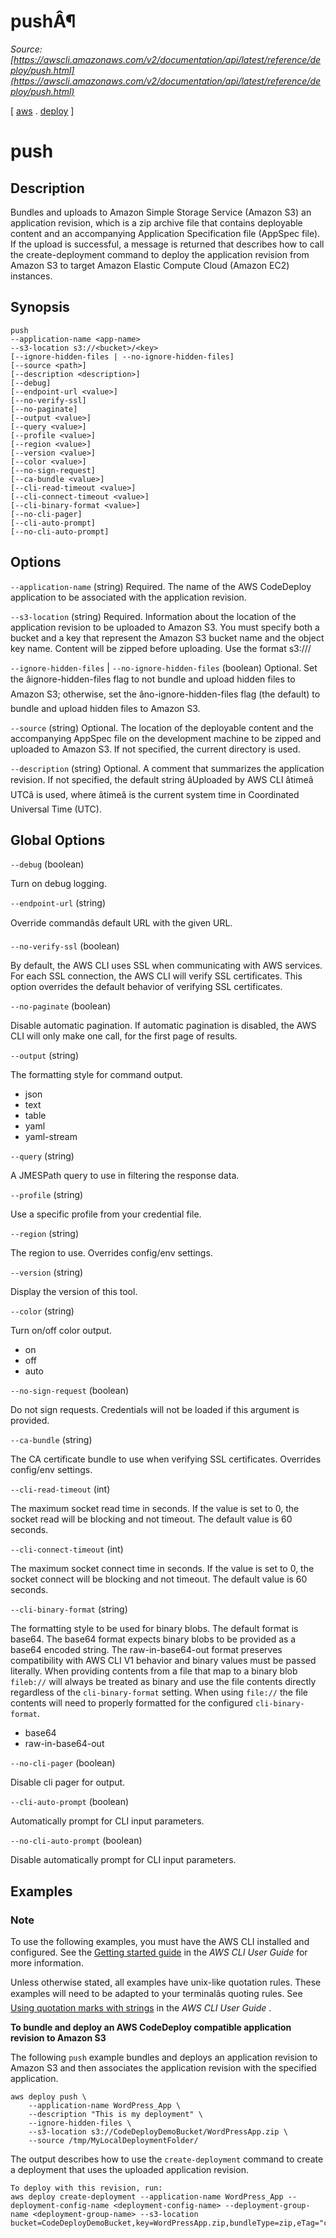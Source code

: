 # pushÂ¶

*Source: [https://awscli.amazonaws.com/v2/documentation/api/latest/reference/deploy/push.html](https://awscli.amazonaws.com/v2/documentation/api/latest/reference/deploy/push.html)*

[ [aws](https://awscli.amazonaws.com/v2/documentation/api/latest/reference/index.html#cli-aws) . [deploy](https://awscli.amazonaws.com/v2/documentation/api/latest/reference/deploy/index.html#cli-aws-deploy) ]

# push

## Description

Bundles and uploads to Amazon Simple Storage Service (Amazon S3) an application revision, which is a zip archive file that contains deployable content and an accompanying Application Specification file (AppSpec file). If the upload is successful, a message is returned that describes how to call the create-deployment command to deploy the application revision from Amazon S3 to target Amazon Elastic Compute Cloud (Amazon EC2) instances.

## Synopsis

```
push
--application-name <app-name>
--s3-location s3://<bucket>/<key>
[--ignore-hidden-files | --no-ignore-hidden-files]
[--source <path>]
[--description <description>]
[--debug]
[--endpoint-url <value>]
[--no-verify-ssl]
[--no-paginate]
[--output <value>]
[--query <value>]
[--profile <value>]
[--region <value>]
[--version <value>]
[--color <value>]
[--no-sign-request]
[--ca-bundle <value>]
[--cli-read-timeout <value>]
[--cli-connect-timeout <value>]
[--cli-binary-format <value>]
[--no-cli-pager]
[--cli-auto-prompt]
[--no-cli-auto-prompt]
```

## Options

`--application-name` (string)
Required. The name of the AWS CodeDeploy application to be associated with the application revision.

`--s3-location` (string)
Required. Information about the location of the application revision to be uploaded to Amazon S3. You must specify both a bucket and a key that represent the Amazon S3 bucket name and the object key name. Content will be zipped before uploading. Use the format s3:///

`--ignore-hidden-files` | `--no-ignore-hidden-files` (boolean)
Optional. Set the âignore-hidden-files flag to not bundle and upload hidden files to Amazon S3; otherwise, set the âno-ignore-hidden-files flag (the default) to bundle and upload hidden files to Amazon S3.

`--source` (string)
Optional. The location of the deployable content and the accompanying AppSpec file on the development machine to be zipped and uploaded to Amazon S3. If not specified, the current directory is used.

`--description` (string)
Optional. A comment that summarizes the application revision. If not specified, the default string âUploaded by AWS CLI âtimeâ UTCâ is used, where âtimeâ is the current system time in Coordinated Universal Time (UTC).

## Global Options

`--debug` (boolean)

Turn on debug logging.

`--endpoint-url` (string)

Override commandâs default URL with the given URL.

`--no-verify-ssl` (boolean)

By default, the AWS CLI uses SSL when communicating with AWS services. For each SSL connection, the AWS CLI will verify SSL certificates. This option overrides the default behavior of verifying SSL certificates.

`--no-paginate` (boolean)

Disable automatic pagination. If automatic pagination is disabled, the AWS CLI will only make one call, for the first page of results.

`--output` (string)

The formatting style for command output.

- json
- text
- table
- yaml
- yaml-stream

`--query` (string)

A JMESPath query to use in filtering the response data.

`--profile` (string)

Use a specific profile from your credential file.

`--region` (string)

The region to use. Overrides config/env settings.

`--version` (string)

Display the version of this tool.

`--color` (string)

Turn on/off color output.

- on
- off
- auto

`--no-sign-request` (boolean)

Do not sign requests. Credentials will not be loaded if this argument is provided.

`--ca-bundle` (string)

The CA certificate bundle to use when verifying SSL certificates. Overrides config/env settings.

`--cli-read-timeout` (int)

The maximum socket read time in seconds. If the value is set to 0, the socket read will be blocking and not timeout. The default value is 60 seconds.

`--cli-connect-timeout` (int)

The maximum socket connect time in seconds. If the value is set to 0, the socket connect will be blocking and not timeout. The default value is 60 seconds.

`--cli-binary-format` (string)

The formatting style to be used for binary blobs. The default format is base64. The base64 format expects binary blobs to be provided as a base64 encoded string. The raw-in-base64-out format preserves compatibility with AWS CLI V1 behavior and binary values must be passed literally. When providing contents from a file that map to a binary blob `fileb://` will always be treated as binary and use the file contents directly regardless of the `cli-binary-format` setting. When using `file://` the file contents will need to properly formatted for the configured `cli-binary-format`.

- base64
- raw-in-base64-out

`--no-cli-pager` (boolean)

Disable cli pager for output.

`--cli-auto-prompt` (boolean)

Automatically prompt for CLI input parameters.

`--no-cli-auto-prompt` (boolean)

Disable automatically prompt for CLI input parameters.

## Examples

### Note

To use the following examples, you must have the AWS CLI installed and configured. See the [Getting started guide](https://docs.aws.amazon.com/cli/latest/userguide/cli-chap-getting-started.html) in the *AWS CLI User Guide* for more information.

Unless otherwise stated, all examples have unix-like quotation rules. These examples will need to be adapted to your terminalâs quoting rules. See [Using quotation marks with strings](https://docs.aws.amazon.com/cli/latest/userguide/cli-usage-parameters-quoting-strings.html) in the *AWS CLI User Guide* .

**To bundle and deploy an AWS CodeDeploy compatible application revision to Amazon S3**

The following `push` example bundles and deploys an application revision to Amazon S3 and then associates the application revision with the specified application.

```
aws deploy push \
    --application-name WordPress_App \
    --description "This is my deployment" \
    --ignore-hidden-files \
    --s3-location s3://CodeDeployDemoBucket/WordPressApp.zip \
    --source /tmp/MyLocalDeploymentFolder/
```

The output describes how to use the `create-deployment` command to create a deployment that uses the uploaded application revision.

```
To deploy with this revision, run:
aws deploy create-deployment --application-name WordPress_App --deployment-config-name <deployment-config-name> --deployment-group-name <deployment-group-name> --s3-location bucket=CodeDeployDemoBucket,key=WordPressApp.zip,bundleType=zip,eTag="cecc9b8EXAMPLE50a6e71fdb88EXAMPLE",version=LFsJAUdEXAMPLEfvKtvi79L8EXAMPLE
```